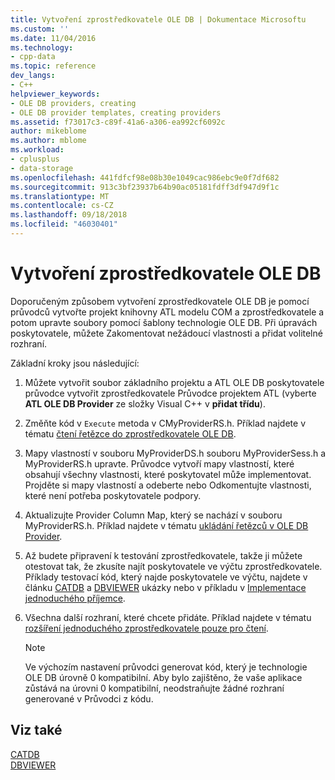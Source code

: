 ```yaml
---
title: Vytvoření zprostředkovatele OLE DB | Dokumentace Microsoftu
ms.custom: ''
ms.date: 11/04/2016
ms.technology:
- cpp-data
ms.topic: reference
dev_langs:
- C++
helpviewer_keywords:
- OLE DB providers, creating
- OLE DB provider templates, creating providers
ms.assetid: f73017c3-c89f-41a6-a306-ea992cf6092c
author: mikeblome
ms.author: mblome
ms.workload:
- cplusplus
- data-storage
ms.openlocfilehash: 441fdfcf98e08b30e1049cac986ebc9e0f7df682
ms.sourcegitcommit: 913c3bf23937b64b90ac05181fdff3df947d9f1c
ms.translationtype: MT
ms.contentlocale: cs-CZ
ms.lasthandoff: 09/18/2018
ms.locfileid: "46030401"
---
```

# <a name="creating-an-ole-db-provider"></a>Vytvoření zprostředkovatele OLE DB

Doporučeným způsobem vytvoření zprostředkovatele OLE DB je pomocí průvodců vytvořte projekt knihovny ATL modelu COM a zprostředkovatele a potom upravte soubory pomocí šablony technologie OLE DB. Při úpravách poskytovatele, můžete Zakomentovat nežádoucí vlastnosti a přidat volitelné rozhraní.  
  
Základní kroky jsou následující:  
  
1. Můžete vytvořit soubor základního projektu a ATL OLE DB poskytovatele průvodce vytvořit zprostředkovatele Průvodce projektem ATL (vyberte **ATL OLE DB Provider** ze složky Visual C++ v **přidat třídu**).  
  
1. Změňte kód v `Execute` metoda v CMyProviderRS.h. Příklad najdete v tématu [čtení řetězce do zprostředkovatele OLE DB](../../data/oledb/reading-strings-into-the-ole-db-provider.md).  
  
1. Mapy vlastností v souboru MyProviderDS.h souboru MyProviderSess.h a MyProviderRS.h upravte. Průvodce vytvoří mapy vlastností, které obsahují všechny vlastnosti, které poskytovatel může implementovat. Projděte si mapy vlastností a odeberte nebo Odkomentujte vlastnosti, které není potřeba poskytovatele podpory.  
  
1. Aktualizujte Provider Column Map, který se nachází v souboru MyProviderRS.h. Příklad najdete v tématu [ukládání řetězců v OLE DB Provider](../../data/oledb/storing-strings-in-the-ole-db-provider.md).  
  
1. Až budete připravení k testování zprostředkovatele, takže ji můžete otestovat tak, že zkusíte najít poskytovatele ve výčtu zprostředkovatele. Příklady testovací kód, který najde poskytovatele ve výčtu, najdete v článku [CATDB](https://github.com/Microsoft/VCSamples) a [DBVIEWER](https://github.com/Microsoft/VCSamples) ukázky nebo v příkladu v [Implementace jednoduchého příjemce](../../data/oledb/implementing-a-simple-consumer.md).  
  
1. Všechna další rozhraní, které chcete přidáte. Příklad najdete v tématu [rozšíření jednoduchého zprostředkovatele pouze pro čtení](../../data/oledb/enhancing-the-simple-read-only-provider.md).  
  
    > [!NOTE]
    >  Ve výchozím nastavení průvodci generovat kód, který je technologie OLE DB úrovně 0 kompatibilní. Aby bylo zajištěno, že vaše aplikace zůstává na úrovni 0 kompatibilní, neodstraňujte žádné rozhraní generované v Průvodci z kódu.  
  
## <a name="see-also"></a>Viz také  

[CATDB](https://github.com/Microsoft/VCSamples)<br/>
[DBVIEWER](https://github.com/Microsoft/VCSamples)